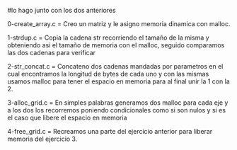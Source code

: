 #lo hago junto con los dos anteriores

0-create_array.c = Creo un matriz y le asigno memoria dinamica con malloc.

1-strdup.c =  Copia la cadena str recorriendo el tamaño de la misma y obteniendo asi el tamaño de memoria con el malloc, seguido comparamos las dos cadenas para verificar

2-str_concat.c = Concateno dos cadenas mandadas por parametros en el cual encontramos la longitud de bytes de cada uno y con las mismas usamos malloc para tener el espacio en memoria para al final unir la 1 con la 2.

3-alloc_grid.c =  En simples palabras generamos dos malloc para cada eje y a los dos los recorremos poniendo condicionales como si son nulos y si es el caso que libere el espacio en memoria

4-free_grid.c = Recreamos una parte del ejercicio anterior para liberar memoria del ejercicio 3.